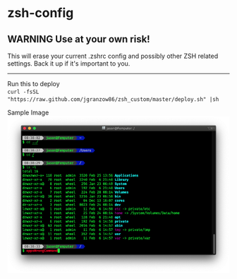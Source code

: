# zsh-config

## WARNING Use at your own risk!
This will erase your current .zshrc config and possibly other ZSH related settings. Back it up if it's important to you.

---

Run this to deploy <br />
`curl -fsSL "https://raw.github.com/jgranzow86/zsh_custom/master/deploy.sh" |sh`

Sample Image <br />
![Sample Image](images/sample-20200228.png)